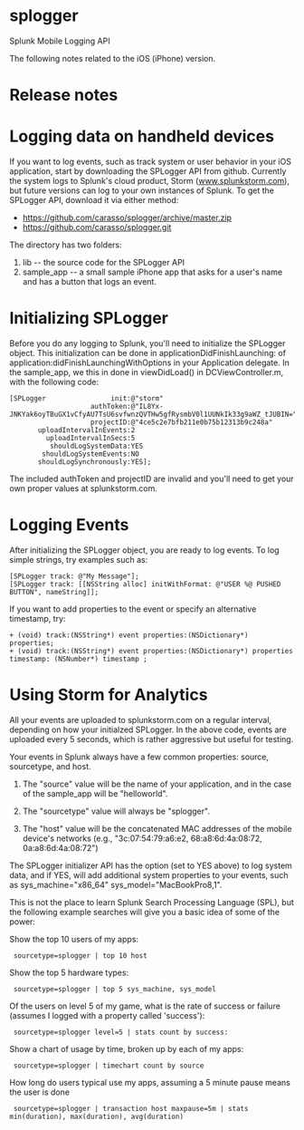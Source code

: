 splogger
========

Splunk Mobile Logging API

The following notes related to the iOS (iPhone) version.


# Release notes #


# Logging data on handheld devices #

If you want to log events, such as track system or user behavior in
your iOS application, start by downloading the SPLogger API from
github. Currently the system logs to Splunk's cloud product, Storm
(www.splunkstorm.com), but future versions can log to your own instances
of Splunk.  To get the SPLogger API, download it via either method:

*  https://github.com/carasso/splogger/archive/master.zip
*  https://github.com/carasso/splogger.git

The directory has two folders:

1. lib --  the source code for the SPLogger API
2. sample_app -- a small sample iPhone app that asks for a user's name
   and has a button that logs an event.


# Initializing SPLogger #

Before you do any logging to Splunk, you'll need to initialize the
SPLogger object.  This initialization can be done in applicationDidFinishLaunching:
of application:didFinishLaunchingWithOptions in your Application delegate.  In the
sample_app, we this in done in viewDidLoad() in DCViewController.m, with the 
following code:
 
    [SPLogger                init:@"storm" 
                        authToken:@"IL8Yx-JNKYak6oyTBuGX1vCfyAU7TsU6svfwnzQVTHw5gfRysmbV0l1UUNkIk33g9aWZ_tJUBIN="
                        projectID:@"4ce5c2e7bfb211e0b75b12313b9c248a"
           uploadIntervalInEvents:2 
             uploadIntervalInSecs:5 
              shouldLogSystemData:YES 
            shouldLogSystemEvents:NO 
           shouldLogSynchronously:YES];

The included authToken and projectID are invalid and you'll need to get your own proper values at splunkstorm.com.




# Logging Events #
After initializing the SPLogger object, you are ready to log events. To log simple strings, try examples such as:

    [SPLogger track: @"My Message"];
    [SPLogger track: [[NSString alloc] initWithFormat: @"USER %@ PUSHED BUTTON", nameString]];

If you want to add properties to the event or specify an alternative timestamp, try:

    + (void) track:(NSString*) event properties:(NSDictionary*) properties;
    + (void) track:(NSString*) event properties:(NSDictionary*) properties timestamp: (NSNumber*) timestamp ;


# Using Storm for Analytics

All your events are uploaded to splunkstorm.com on a regular interval,
depending on how your initialzed SPLogger.  In the above code, events
are uploaded every 5 seconds, which is rather aggressive but useful
for testing.

Your events in Splunk always have a few common properties: source,
sourcetype, and host.  

1. The "source" value will be the name of your application, and in the
   case of the sample_app will be "helloworld".

2. The "sourcetype" value will always be "splogger".

3. The "host" value will be the concatenated MAC addresses of the
   mobile device's networks (e.g., "3c:07:54:79:a6:e2,
   68:a8:6d:4a:08:72, 0a:a8:6d:4a:08:72")

The SPLogger initializer API has the option (set to YES above) to log
system data, and if YES, will add additional system properties to your
events, such as sys_machine="x86_64" sys_model="MacBookPro8,1".

This is not the place to learn Splunk Search Processing Language
(SPL), but the following example searches will give you a basic idea
of some of the power:

Show the top 10 users of my apps:  

     sourcetype=splogger | top 10 host

Show the top 5 hardware types:

     sourcetype=splogger | top 5 sys_machine, sys_model

Of the users on level 5 of my game, what is the rate of success or failure (assumes I logged with a property called 'success'):

     sourcetype=splogger level=5 | stats count by success:

Show a chart of usage by time, broken up by each of my apps:

     sourcetype=splogger | timechart count by source

How long do users typical use my apps, assuming a 5 minute pause means the user is done

     sourcetype=splogger | transaction host maxpause=5m | stats min(duration), max(duration), avg(duration)
